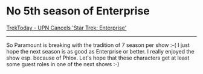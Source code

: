 # No 5th season of Enterprise

<a href="http://www.trektoday.com/news/020205_04.shtml">TrekToday - UPN Cancels 'Star Trek: Enterprise'</a>

-------------------------------



So Paramount is breaking with the tradition of 7 season per show :-( I just hope the next season is as good as Enterprise or better. I really enjoyed the show esp. because of Phlox. Let's hope that these characters get at least some guest roles in one of the next shows :-)